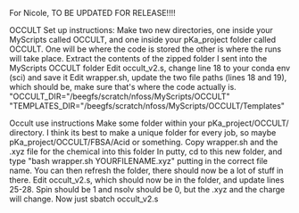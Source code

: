 For Nicole, TO BE UPDATED FOR RELEASE!!!!

OCCULT Set up instructions:
Make two new directories, one inside your MyScripts called OCCULT, and one inside your pKa_project folder called OCCULT. One will be where the code is stored the other is where the runs will take place.
Extract the contents of the zipped folder I sent into the MyScripts OCCULT folder
Edit occult_v2.s, change line 18 to your conda env (sci) and save it
Edit wrapper.sh, update the two file paths (lines 18 and 19), which should be, make sure that's where the code actually is. "OCCULT_DIR="/beegfs/scratch/nfoss/MyScripts/OCCULT"
"TEMPLATES_DIR="/beegfs/scratch/nfoss/MyScripts/OCCULT/Templates"

Occult use instructions
Make some folder within your pKa_project/OCCULT/ directory. I think its best to make a unique folder for every job, so maybe pKa_project/OCCULT/FBSA/Acid or something.
Copy wrapper.sh and the .xyz file for the chemical into this folder
In putty, cd to this new folder, and type "bash wrapper.sh YOURFILENAME.xyz" putting in the correct file name. You can then refresh the folder, there should now be a lot of stuff in there. 
Edit occult_v2.s, which should now be in the folder, and update lines 25-28. Spin should be 1 and nsolv should be 0, but the .xyz and the charge will change. 
Now just sbatch occult_v2.s